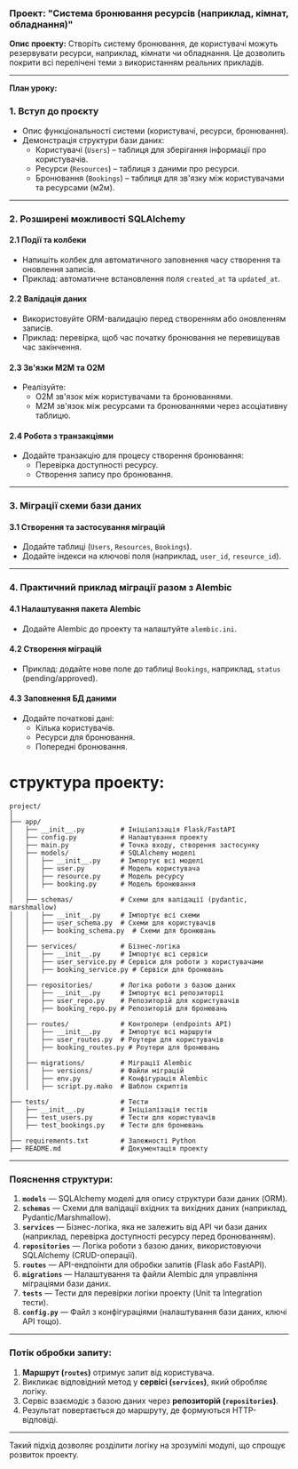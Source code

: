 
### Проект: **"Система бронювання ресурсів (наприклад, кімнат, обладнання)"**

**Опис проекту:** Створіть систему бронювання, де користувачі можуть резервувати ресурси, наприклад, кімнати чи обладнання. Це дозволить покрити всі перелічені теми з використанням реальних прикладів.

---

**План уроку:**

### 1. Вступ до проєкту

- Опис функціональності системи (користувачі, ресурси, бронювання).
- Демонстрація структури бази даних:
    - Користувачі (`Users`) – таблиця для зберігання інформації про користувачів.
    - Ресурси (`Resources`) – таблиця з даними про ресурси.
    - Бронювання (`Bookings`) – таблиця для зв'язку між користувачами та ресурсами (м2м).

---

### 2. Розширені можливості SQLAlchemy

#### **2.1 Події та колбеки**

- Напишіть колбек для автоматичного заповнення часу створення та оновлення записів.
- Приклад: автоматичне встановлення поля `created_at` та `updated_at`.

#### **2.2 Валідація даних**

- Використовуйте ORM-валидацію перед створенням або оновленням записів.
- Приклад: перевірка, щоб час початку бронювання не перевищував час закінчення.

#### **2.3 Зв'язки M2M та O2M**

- Реалізуйте:
    - O2M зв'язок між користувачами та бронюваннями.
    - M2M зв'язок між ресурсами та бронюваннями через асоціативну таблицю.

#### **2.4 Робота з транзакціями**

- Додайте транзакцію для процесу створення бронювання:
    - Перевірка доступності ресурсу.
    - Створення запису про бронювання.

---

### 3. Міграції схеми бази даних

#### **3.1 Створення та застосування міграцій**

- Додайте таблиці (`Users`, `Resources`, `Bookings`).
- Додайте індекси на ключові поля (наприклад, `user_id`, `resource_id`).

---

### 4. Практичний приклад міграції разом з Alembic

#### **4.1 Налаштування пакета Alembic**

- Додайте Alembic до проекту та налаштуйте `alembic.ini`.

#### **4.2 Створення міграцій**

- Приклад: додайте нове поле до таблиці `Bookings`, наприклад, `status` (pending/approved).

#### **4.3 Заповнення БД даними**

- Додайте початкові дані:
    - Кілька користувачів.
    - Ресурси для бронювання.
    - Попередні бронювання.




#   структура проекту:

```
project/
│
├── app/
│   ├── __init__.py         # Ініціалізація Flask/FastAPI
│   ├── config.py           # Налаштування проекту
│   ├── main.py             # Точка входу, створення застосунку
│   ├── models/             # SQLAlchemy моделі
│   │   ├── __init__.py     # Імпортує всі моделі
│   │   ├── user.py         # Модель користувача
│   │   ├── resource.py     # Модель ресурсу
│   │   ├── booking.py      # Модель бронювання
│   │
│   ├── schemas/            # Схеми для валідації (pydantic, marshmallow)
│   │   ├── __init__.py     # Імпортує всі схеми
│   │   ├── user_schema.py  # Схеми для користувачів
│   │   ├── booking_schema.py  # Схеми для бронювань
│   │
│   ├── services/           # Бізнес-логіка
│   │   ├── __init__.py     # Імпортує всі сервіси
│   │   ├── user_service.py # Сервіси для роботи з користувачами
│   │   ├── booking_service.py # Сервіси для бронювань
│   │
│   ├── repositories/       # Логіка роботи з базою даних
│   │   ├── __init__.py     # Імпортує всі репозиторії
│   │   ├── user_repo.py    # Репозиторій для користувачів
│   │   ├── booking_repo.py # Репозиторій для бронювань
│   │
│   ├── routes/             # Контролери (endpoints API)
│   │   ├── __init__.py     # Імпортує всі маршрути
│   │   ├── user_routes.py  # Роутери для користувачів
│   │   ├── booking_routes.py # Роутери для бронювань
│   │
│   ├── migrations/         # Міграції Alembic
│   │   ├── versions/       # Файли міграцій
│   │   ├── env.py          # Конфігурація Alembic
│   │   ├── script.py.mako  # Шаблон скриптів
│
├── tests/                  # Тести
│   ├── __init__.py         # Ініціалізація тестів
│   ├── test_users.py       # Тести для користувачів
│   ├── test_bookings.py    # Тести для бронювань
│
├── requirements.txt        # Залежності Python
├── README.md               # Документація проекту
```

---

### Пояснення структури:

1. **`models`** — SQLAlchemy моделі для опису структури бази даних (ORM).
2. **`schemas`** — Схеми для валідації вхідних та вихідних даних (наприклад, Pydantic/Marshmallow).
3. **`services`** — Бізнес-логіка, яка не залежить від API чи бази даних (наприклад, перевірка доступності ресурсу перед бронюванням).
4. **`repositories`** — Логіка роботи з базою даних, використовуючи SQLAlchemy (CRUD-операції).
5. **`routes`** — API-ендпоінти для обробки запитів (Flask або FastAPI).
6. **`migrations`** — Налаштування та файли Alembic для управління міграціями бази даних.
7. **`tests`** — Тести для перевірки логіки проекту (Unit та Integration тести).
8. **`config.py`** — Файл з конфігураціями (налаштування бази даних, ключі API тощо).

---

### Потік обробки запиту:

1. **Маршрут (`routes`)** отримує запит від користувача.
2. Викликає відповідний метод у **сервісі (`services`)**, який обробляє логіку.
3. Сервіс взаємодіє з базою даних через **репозиторій (`repositories`)**.
4. Результат повертається до маршруту, де формуються HTTP-відповіді.

---

Такий підхід дозволяє розділити логіку на зрозумілі модулі, що спрощує розвиток проекту.